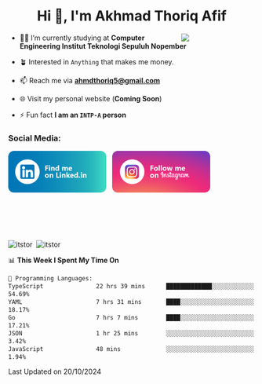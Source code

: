 <h1 align="center">Hi 👋, I'm Akhmad Thoriq Afif</h1>

<img align="right" src="https://i.giphy.com/media/VbnUQpnihPSIgIXuZv/giphy.webp" style="width:30%;">

- 👨‍🎓 I’m currently studying at **Computer Engineering Institut Teknologi Sepuluh Nopember**

- 🪴 Interested in `Anything` that makes me money.

- 📫 Reach me via **ahmdthoriq5@gmail.com**

- 🌐 Visit my personal website (**Coming Soon**)

- ⚡ Fun fact **I am an `INTP-A` person**

<h3 align="left">Social Media:</h3>
<p align="left">
<a href="https://linkedin.com/in/akhmad-thoriq-afif" target="_blank"><img align="center" src="./images/linkedin.png" alt="akhmad-thoriq-afif" width="200" /></a>&nbsp;&nbsp;
<a href="https://instagram.com/ahmdthoriq_" target="_blank"><img align="center" src="./images/instagram.png" alt="ahmdthoriq_"width="200" /></a>
</p>
</br>
</br>
</br>
</br>
<p><img align="center" src="https://github-readme-stats.vercel.app/api?username=itstor&show_icons=true&locale=en&theme=nord" alt="itstor" height="170"/>&nbsp;&nbsp;<img align="center" src="https://github-readme-stats.vercel.app/api/top-langs?username=itstor&show_icons=true&locale=en&layout=compact&theme=nord" alt="itstor" height="170" /></p>

<!--START_SECTION:waka-->
📊 **This Week I Spent My Time On** 

```text
💬 Programming Languages: 
TypeScript               22 hrs 39 mins      █████████████░░░░░░░░░░░░   54.69% 
YAML                     7 hrs 31 mins       ████░░░░░░░░░░░░░░░░░░░░░   18.17% 
Go                       7 hrs 7 mins        ████░░░░░░░░░░░░░░░░░░░░░   17.21% 
JSON                     1 hr 25 mins        ░░░░░░░░░░░░░░░░░░░░░░░░░   3.42% 
JavaScript               48 mins             ░░░░░░░░░░░░░░░░░░░░░░░░░   1.94%

```


 Last Updated on 20/10/2024
<!--END_SECTION:waka-->
